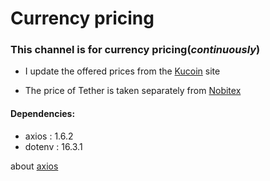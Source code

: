 # Currency pricing

### This channel is for currency pricing(*continuously*)


* I update the offered prices from the [Kucoin](https://www.kucoin.com/) site

* The price of Tether is taken separately from [Nobitex](https://nobitex.ir/)

#### Dependencies:

- axios : 1.6.2
- dotenv : 16.3.1

about [axios](https://axios-http.com/)
